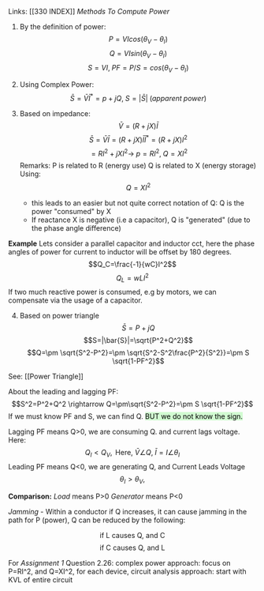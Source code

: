 Links: [[330 INDEX]]
*Methods To Compute Power*

1. By the definition of power:
$$P=VIcos(\theta_V-\theta_I)$$
$$Q=VIsin(\theta_V-\theta_I)$$
$$S=VI, \; PF=P/S=cos(\theta_V-\theta_I)$$

2. Using Complex Power:
$$\bar{S}=\bar{V}\bar{I}^*=p+jQ, \; S=|\bar{S}|\;(apparent\; power)$$
3. Based on impedance:
$$\bar{V}=(R+jX)\bar{I}$$
$$\bar{S}=\bar{V}\bar{I}=(R+jX)\bar{I}\bar{I}^*=(R+jX)I^2$$
$$=RI^2+jXI^2 \rightarrow \; p=RI^2, \; Q=XI^2$$
Remarks:
	P is related to R (energy use)
	Q is related to X (energy storage)
Using:
$$Q=XI^2$$
	- this leads to an easier but not quite correct notation of Q: Q is the power "consumed" by X
	- If reactance X is negative (i.e a capacitor), Q is "generated" (due to the phase angle difference)

**Example**
Lets consider a parallel capacitor and inductor cct, here the phase angles of power for current to inductor will be offset by 180 degrees. 
$$Q_C=\frac{-1}{wC}I^2$$
$$Q_L=wLI^2$$
If two much reactive power is consumed, e.g by motors, we can compensate via the usage of a capacitor.



4. Based on power triangle
$$\bar{S}=P+jQ$$
$$S=|\bar{S}|=\sqrt{P^2+Q^2}$$
$$Q=\pm \sqrt{S^2-P^2}=\pm \sqrt{S^2-S^2\frac{P^2}{S^2}}=\pm S \sqrt{1-PF^2}$$

See: [[Power Triangle]]

About the leading and lagging PF:
$$S^2=P^2+Q^2 \rightarrow Q=\pm\sqrt{S^2-P^2}=\pm S \sqrt{1-PF^2}$$
If we must know PF and S, we can find Q. <mark style="background: #BBFABBA6;">BUT we do not know the sign.</mark>

Lagging PF means Q>0, we are consuming Q. and current lags voltage. Here:
$$Q_I<Q_V, \text{ Here, }\bar{V}\angle Q,\;\bar{I}=I\angle\theta_I$$
Leading PF means Q<0, we are generating Q, and Current Leads Voltage
$$\theta_I>\theta_V, $$

**Comparison:**
*Load* means P>0
*Generator* means P<0


*Jamming* - Within a conductor if Q increases, it can cause jamming in the path for P (power), Q can be reduced by the following:

$$\text{if L causes Q, and C}$$
$$\text{if C causes Q, and L}$$

For *Assignment 1* Question 2.26: complex power approach: focus on P=RI^2, and Q=XI^2, for each device, circuit analysis approach: start with KVL of entire circuit
